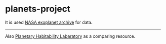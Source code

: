 # planets-project
It is used [NASA exoplanet archive](https://exoplanetarchive.ipac.caltech.edu/index.html "NASA Exoplanet Archive") for data.
* * *
Also [Planetary Habitability Labaratory](http://phl.upr.edu/projects/habitable-exoplanets-catalog "Planetary Habitability Labaratory") as a comparing resource.